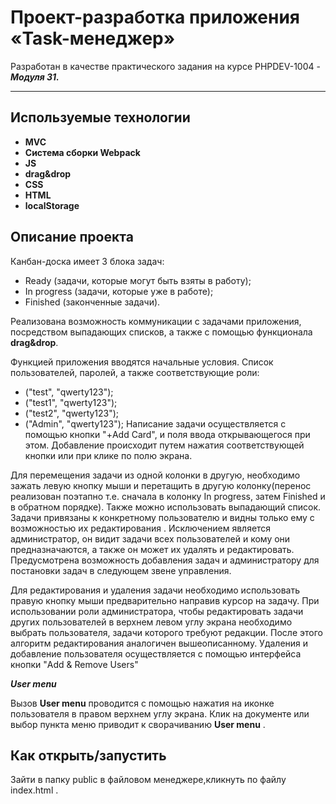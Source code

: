 # Проект-разработка приложения **«Task-менеджер»**
Разработан в качестве практического задания на курсе PHPDEV-1004 -  ***Модуля 31.***
***

## Используемые технологии

* **MVC**
* **Система сборки Webpack**
* **JS**
* **drag&drop**
* **CSS**
* **HTML**
* **localStorage**

## Описание проекта
Канбан-доска имеет 3 блока задач:
* Ready (задачи, которые могут быть взяты в работу);
* In progress (задачи, которые уже в работе);
* Finished (законченные задачи).

Реализована возможность коммуникации с задачами приложения, посредством выпадающих списков, а также с помощью функционала **drag&drop**.

Функцией приложения вводятся начальные условия.
Список пользователей, паролей, а также соответствующие роли:
   * ("test", "qwerty123");
   * ("test1", "qwerty123");
   * ("test2", "qwerty123");
   * ("Admin", "qwerty123");
   Написание задачи осуществляется с помощью кнопки "+Add Card", и поля ввода открывающегося при этом. Добавление происходит путем нажатия соответствующей кнопки или при клике по полю экрана.

Для перемещения задачи из одной колонки в другую, необходимо зажать левую кнопку мыши и перетащить в другую колонку(перенос реализован поэтапно т.е. сначала в колонку In progress, затем Finished и в обратном порядке). Также можно использовать выпадающий список.  
Задачи  привязаны к конкретному пользователю и  видны только ему с возможностью их редактирования . Исключением является администратор, он видит задачи всех пользователей и кому они предназначаются, а также он может их удалять и редактировать. Предусмотрена возможность добавления задач и администратору для постановки задач в следующем звене управления.

Для редактирования и удаления задачи необходимо использовать правую кнопку мыши предварительно направив курсор на задачу. При использовании роли администратора, чтобы редактировать задачи других пользователей в верхнем левом углу экрана необходимо выбрать пользователя, задачи которого требуют редакции.
После этого алгоритм редактирования аналогичен вышеописанному. 
Удаления  и добавление пользователя осуществляется с помощью интерфейса кнопки "Add &  Remove Users"

***User menu***

Вызов **User menu** проводится с помощью нажатия на иконке пользователя в правом верхнем углу экрана. Клик на документе или выбор пункта меню приводит к сворачиванию **User menu** .


## Как открыть/запустить

Зайти в папку public в файловом менеджере,кликнуть по файлу index.html .
